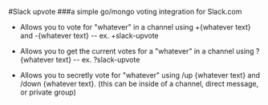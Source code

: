 #Slack upvote
###a simple go/mongo voting integration for Slack.com

- Allows you to vote for "whatever" in a channel using +{whatever text} and -{whatever text}
-- ex. +slack-upvote

- Allows you to get the current votes for a "whatever" in a channel using ?{whatever text}
-- ex. ?slack-upvote

- Allows you to secretly vote for "whatever" using /up {whatever text} and /down {whatever text}. (this can be inside of a channel, direct message, or private group)